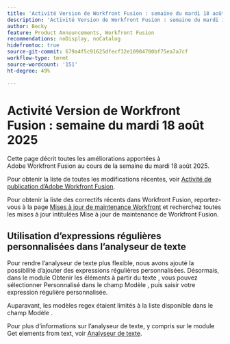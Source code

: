 ```yaml
---
title: 'Activité Version de Workfront Fusion : semaine du mardi 18 août 2025'
description: 'Activité Version de Workfront Fusion : semaine du mardi 18 août 2025'
author: Becky
feature: Product Announcements, Workfront Fusion
recommendations: noDisplay, noCatalog
hidefromtoc: true
source-git-commit: 679a4f5c91625dfecf32e10904700bf75ea7a7cf
workflow-type: tm+mt
source-wordcount: '151'
ht-degree: 49%

---
```


# Activité Version de Workfront Fusion : semaine du mardi 18 août 2025

Cette page décrit toutes les améliorations apportées à Adobe Workfront Fusion au cours de la semaine du mardi 18 août 2025.

Pour obtenir la liste de toutes les modifications récentes, voir [Activité de publication d’Adobe Workfront Fusion](/help/workfront-fusion/fusion-product-releases/fusion-release-activity.md).

Pour obtenir la liste des correctifs récents dans Workfront Fusion, reportez-vous à la page [Mises à jour de maintenance Workfront](https://experienceleague.adobe.com/fr/docs/workfront-known-issues/releases/current-updates) et recherchez toutes les mises à jour intitulées Mise à jour de maintenance de Workfront Fusion.

## Utilisation d’expressions régulières personnalisées dans l’analyseur de texte

Pour rendre l’analyseur de texte plus flexible, nous avons ajouté la possibilité d’ajouter des expressions régulières personnalisées. Désormais, dans le module Obtenir les éléments à partir du texte , vous pouvez sélectionner Personnalisé dans le champ Modèle , puis saisir votre expression régulière personnalisée.

Auparavant, les modèles regex étaient limités à la liste disponible dans le champ Modèle .

Pour plus d’informations sur l’analyseur de texte, y compris sur le module Get elements from text, voir [Analyseur de texte](/help/workfront-fusion/references/apps-and-modules/tools-and-transformers/text-parser.md).

